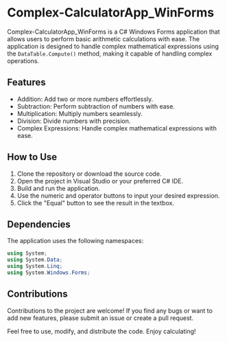# Complex-CalculatorApp_WinForms

Complex-CalculatorApp_WinForms is a C# Windows Forms application that allows users to perform basic arithmetic calculations with ease. The application is designed to handle complex mathematical expressions using the `DataTable.Compute()` method, making it capable of handling complex operations.

## Features

- Addition: Add two or more numbers effortlessly.
- Subtraction: Perform subtraction of numbers with ease.
- Multiplication: Multiply numbers seamlessly.
- Division: Divide numbers with precision.
- Complex Expressions: Handle complex mathematical expressions with ease.

## How to Use

1. Clone the repository or download the source code.
2. Open the project in Visual Studio or your preferred C# IDE.
3. Build and run the application.
4. Use the numeric and operator buttons to input your desired expression.
5. Click the "Equal" button to see the result in the textbox.

## Dependencies

The application uses the following namespaces:
```csharp
using System;
using System.Data;
using System.Linq;
using System.Windows.Forms;
```

## Contributions

Contributions to the project are welcome! If you find any bugs or want to add new features, please submit an issue or create a pull request.


Feel free to use, modify, and distribute the code. Enjoy calculating!
